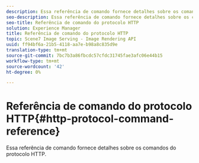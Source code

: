 ```yaml
---
description: Essa referência de comando fornece detalhes sobre os comandos do protocolo HTTP.
seo-description: Essa referência de comando fornece detalhes sobre os comandos do protocolo HTTP.
seo-title: Referência de comando do protocolo HTTP
solution: Experience Manager
title: Referência de comando do protocolo HTTP
topic: Scene7 Image Serving - Image Rendering API
uuid: ff94bf6a-21b5-4118-aa7e-b98a8c835d9e
translation-type: tm+mt
source-git-commit: 7bc7b3a86fbcdc57cfdc31745fae3afc06e44b15
workflow-type: tm+mt
source-wordcount: '42'
ht-degree: 0%

---
```



# Referência de comando do protocolo HTTP{#http-protocol-command-reference}

Essa referência de comando fornece detalhes sobre os comandos do protocolo HTTP.

